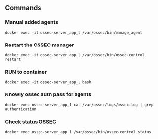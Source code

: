 ## Commands

### Manual added agents

``` 
docker exec -it ossec-server_app_1 /var/ossec/bin/manage_agent
```

### Restart the OSSEC manager

```
docker exec -it ossec-server_app_1 /var/ossec/bin/ossec-control restart
```

### RUN to container

```
docker exec -it ossec-server_app_1 bash
```

### Knowly ossec auth pass for agents

```
docker exec ossec-server_app_1 cat /var/ossec/logs/ossec.log | grep authentication
```

### Check status OSSEC

```
docker exec ossec-server_app_1 /var/ossec/bin/ossec-control status
```
